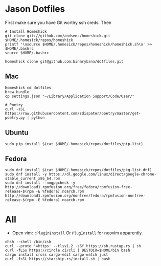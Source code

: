 # Jason Dotfiles 

First make sure you have Git worthy ssh creds. Then
```
# Install Homeshick
git clone git://github.com/andsens/homeshick.git $HOME/.homesick/repos/homeshick
printf '\nsource $HOME/.homesick/repos/homeshick/homeshick.sh\n' >> $HOME/.bashrc
source $HOME/.bashrc

homeshick clone git@github.com:binarybana/dotfiles.git
```

## Mac
```
homeshick cd dotfiles
brew bundle
cp settings.json "~/Library/Application Support/Code/User/"

# Poetry
curl -sSL https://raw.githubusercontent.com/sdispater/poetry/master/get-poetry.py | python
```

## Ubuntu
```
sudo pip install $(cat $HOME/.homesick/repos/dotfiles/pip-list)
```

## Fedora
```
sudo dnf install $(cat $HOME/.homesick/repos/dotfiles/pkg-list.dnf)
sudo dnf install -y https://dl.google.com/linux/direct/google-chrome-stable_current_x86_64.rpm
sudo dnf install --nogpgcheck -y http://download1.rpmfusion.org/free/fedora/rpmfusion-free-release-$(rpm -E %fedora).noarch.rpm http://download1.rpmfusion.org/nonfree/fedora/rpmfusion-nonfree-release-$(rpm -E %fedora).noarch.rpm
```

# All

- Open vim: `:PluginInstall` Or `PlugInstall` for neovim apparently.
```
chsh --shell /bin/zsh
curl --proto '=https' --tlsv1.2 -sSf https://sh.rustup.rs | sh
curl -fLSs https://circle.ci/cli | DESTDIR=$HOME/bin bash
cargo install cross cargo-edit cargo-watch just
curl -fsSL https://starship.rs/install.sh | bash
```

